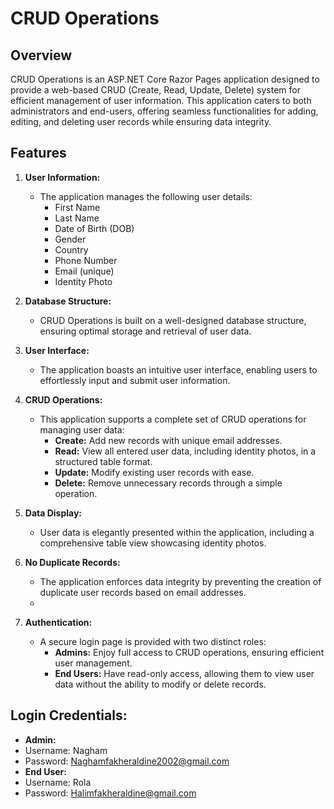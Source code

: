 # CRUD Operations

## Overview

CRUD Operations is an ASP.NET Core Razor Pages application designed to provide a web-based CRUD (Create, Read, Update, Delete) system for efficient management of user information. This application caters to both administrators and end-users, offering seamless functionalities for adding, editing, and deleting user records while ensuring data integrity.

## Features

1. **User Information:**
   - The application manages the following user details:
      - First Name
      - Last Name
      - Date of Birth (DOB)
      - Gender
      - Country
      - Phone Number
      - Email (unique)
      - Identity Photo

2. **Database Structure:**
   - CRUD Operations is built on a well-designed database structure, ensuring optimal storage and retrieval of user data.

3. **User Interface:**
   - The application boasts an intuitive user interface, enabling users to effortlessly input and submit user information.

4. **CRUD Operations:**
   - This application supports a complete set of CRUD operations for managing user data:
      - **Create:** Add new records with unique email addresses.
      - **Read:** View all entered user data, including identity photos, in a structured table format.
      - **Update:** Modify existing user records with ease.
      - **Delete:** Remove unnecessary records through a simple operation.

5. **Data Display:**
   - User data is elegantly presented within the application, including a comprehensive table view showcasing identity photos.

6. **No Duplicate Records:**
   - The application enforces data integrity by preventing the creation of duplicate user records based on email addresses.
   - 
7. **Authentication:**
   - A secure login page is provided with two distinct roles:
      - **Admins:** Enjoy full access to CRUD operations, ensuring efficient user management.
      - **End Users:** Have read-only access, allowing them to view user data without the ability to modify or delete records.
## Login Credentials:
- **Admin:**
-    Username: Nagham
-    Password: Naghamfakheraldine2002@gmail.com
- **End User:**
-    Username: Rola
-    Password: Halimfakheraldine@gmail.com
